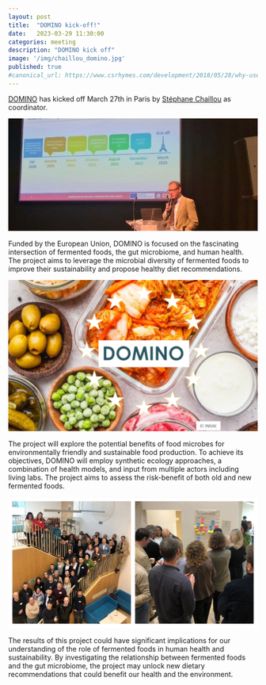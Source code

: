 ```yaml
---
layout: post
title:  "DOMINO kick-off!"
date:   2023-03-29 11:30:00
categories: meeting
description: "DOMINO kick off"
image: '/img/chaillou_domino.jpg'
published: true
#canonical_url: https://www.csrhymes.com/development/2018/05/28/why-use-a-static-site-generator.html
---
```


[DOMINO](https://fme.micalis.fr/projects/domino/) has kicked off March 27th in Paris by [Stéphane Chaillou](https://fme.micalis.fr/team/stephane-chaillou/) as coordinator.

![](/img/chaillou_domino.jpg)

Funded by the European Union, DOMINO is focused on the fascinating intersection of fermented foods, the gut microbiome, and human health. The project aims to leverage the microbial diversity of fermented foods to improve their sustainability and propose healthy diet recommendations.

![](/img/domino_eu_research.png)

The project will explore the potential benefits of food microbes for environmentally friendly and sustainable food production. To achieve its objectives, DOMINO will employ synthetic ecology approaches, a combination of health models, and input from multiple actors including living labs. The project aims to assess the risk-benefit of both old and new fermented foods.


![](/img/domino_sci_food_health.jpg)

The results of this project could have significant implications for our understanding of the role of fermented foods in human health and sustainability. By investigating the relationship between fermented foods and the gut microbiome, the project may unlock new dietary recommendations that could benefit our health and the environment.



